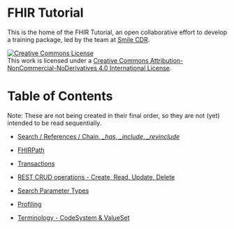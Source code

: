 # FHIR Tutorial

This is the home of the FHIR Tutorial, an open collaborative effort to develop a training package, led by the team at [Smile CDR](https://smilecdr.com).

<a rel="license" href="http://creativecommons.org/licenses/by-nc-nd/4.0/"><img alt="Creative Commons License" style="border-width:0" src="https://i.creativecommons.org/l/by-nc-nd/4.0/88x31.png" /></a><br />This work is licensed under a <a rel="license" href="http://creativecommons.org/licenses/by-nc-nd/4.0/">Creative Commons Attribution-NonCommercial-NoDerivatives 4.0 International License</a>.

# Table of Contents

Note: These are not being created in their final order, so they are not (yet) intended to be read sequentially.

* [Search / References / Chain, *_has*, *_include*, *_revinclude*](Search_References_ChainHasIncludeRevinclude/lesson.md)

* [FHIRPath](FHIRPath/lesson.md)

* [Transactions](Transactions/lesson.md)

* [REST CRUD operations - Create, Read, Update, Delete](CRUD%20operations/lesson.md)

* [Search Parameter Types](SearchParameter/lesson.md)

* [Profiling](Profiling/lesson.md)

* [Terminology - CodeSystem & ValueSet](Terminology/CodeSystem_and_ValueSet/lesson.md)
